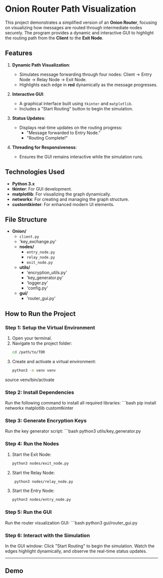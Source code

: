 # Onion Router Path Visualization

This project demonstrates a simplified version of an **Onion Router**, focusing on visualizing how messages are routed through intermediate nodes securely. The program provides a dynamic and interactive GUI to highlight the routing path from the **Client** to the **Exit Node**.

## Features
1. **Dynamic Path Visualization**:
   - Simulates message forwarding through four nodes: Client → Entry Node → Relay Node → Exit Node.
   - Highlights each edge in **red** dynamically as the message progresses.

2. **Interactive GUI**:
   - A graphical interface built using `tkinter` and `matplotlib`.
   - Includes a "Start Routing" button to begin the simulation.

3. **Status Updates**:
   - Displays real-time updates on the routing progress:
     - "Message forwarded to Entry Node."
     - "Routing Complete!"

4. **Threading for Responsiveness**:
   - Ensures the GUI remains interactive while the simulation runs.

## Technologies Used
- **Python 3.x**
- **tkinter**: For GUI development.
- **matplotlib**: For visualizing the graph dynamically.
- **networkx**: For creating and managing the graph structure.
- **customtkinter**: For enhanced modern UI elements.

## File Structure
- **Onion/**
  - `client.py`
  - 'key_exchange.py'
  - **nodes/**
    - `entry_node.py` 
    - `relay_node.py` 
    - `exit_node.py` 
  - **utils/**
    - 'encryption_utils.py'
    - 'key_generator.py'
    - 'logger.py'
    - 'config.py'
  - **gui/**
    - 'router_gui.py'

## How to Run the Project

### Step 1: Setup the Virtual Environment
1. Open your terminal.
2. Navigate to the project folder:
   ```bash
   cd /path/to/TOR
3. Create and activate a virtual environment:
   ```bash
   python3 -m venv venv
  source venv/bin/activate

### Step 2: Install Dependencies
Run the following command to install all required libraries:
     ```bash
     pip install networkx matplotlib customtkinter

### Step 3: Generate Encryption Keys
Run the key generator script:
     ```bash
     python3 utils/key_generator.py

### Step 4: Run the Nodes
1. Start the Exit Node:
     ```bash
     python3 nodes/exit_node.py
2. Start the Relay Node:
    ```bash
     python3 nodes/relay_node.py
3. Start the Entry Node:
     ```bash
     python3 nodes/entry_node.py

### Step 5: Run the GUI
Run the router visualization GUI:
     ```bash
     python3 gui/router_gui.py

### Step 6: Interact with the Simulation
In the GUI window:
  Click "Start Routing" to begin the simulation.
  Watch the edges highlight dynamically, and observe the real-time status updates.

---

## Demo
